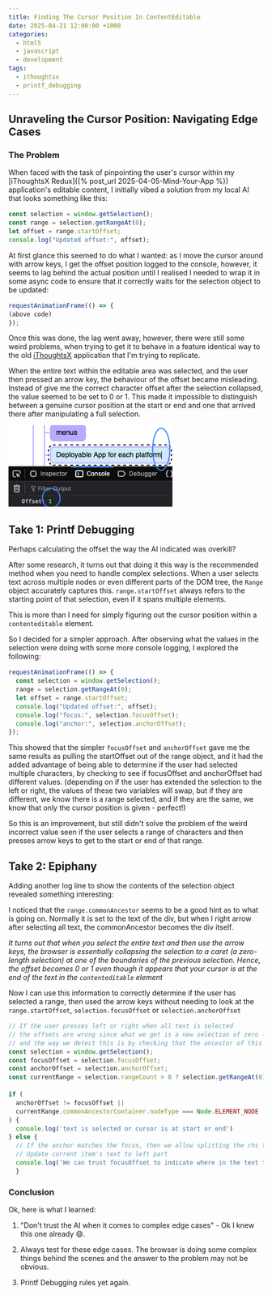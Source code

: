 ```yaml
---
title: Finding The Cursor Position In ContentEditable
date: 2025-04-21 12:00:00 +1000
categories:
  - html5
  - javascript
  - development
tags:
  - ithoughtsx
  - printf_debugging
---
```

## Unraveling the Cursor Position: Navigating Edge Cases

### The Problem

When faced with the task of pinpointing the user's cursor within my [iThoughtsX Redux]({% post_url 2025-04-05-Mind-Your-App %}) application's editable content, I initially vibed a solution from my local AI that looks something like this:

```javascript
const selection = window.getSelection();
const range = selection.getRangeAt(0);
let offset = range.startOffset;
console.log("Updated offset:", offset);
```

At first glance this seemed to do what I wanted: as I move the cursor around with arrow keys, I get the offset position logged to the console, however, it seems to lag behind the actual position until I realised I needed to wrap it in some async code to ensure that it correctly waits for the selection object to be updated:

```javascript
requestAnimationFrame(() => {
(above code)
});
```

Once this was done, the lag went away, however, there were still some weird problems, when trying to get it to behave in a  feature identical way to the old [iThoughtsX](https://ithoughtsx.com) application that I'm trying to replicate.

When the entire text within the editable area was selected, and the user then pressed an arrow key, the behaviour of the offset became misleading. Instead of give me the correct character offset after the selection collapsed, the value seemed to be set to 0 or 1. This made it impossible to distinguish between a genuine cursor position at the start or end and one that arrived there after manipulating a full selection.

![Cursor Position Edge Case](<../assets/pimg/cursor_position_after_selection.png>)

## Take 1: Printf Debugging

Perhaps calculating the offset the way the AI indicated was overkill?

After some research, it turns out that doing it this way is the recommended method when you need to handle complex selections. When a user selects text across multiple nodes or even different parts of the DOM tree, the `Range` object accurately captures this. `range.startOffset` always refers to the starting point of that selection, even if it spans multiple elements.

This is more than I need for simply figuring out the cursor position within a `contenteditable` element.

So I decided for a simpler approach. After observing what the values in the selection were doing with some more console logging, I explored the following:

```javascript
requestAnimationFrame(() => {
  const selection = window.getSelection();
  range = selection.getRangeAt(0);
  let offset = range.startOffset;
  console.log("Updated offset:", offset);
  console.log("focus:", selection.focusOffset);
  console.log("anchor:", selection.anchorOffset);
});
```

This showed that the simpler `focusOffset` and `anchorOffset` gave me the same results as pulling the startOffset out of the range object, and it had the added advantage of being able to determine if the user had selected multiple characters, by checking to see if focusOffset and anchorOffset had different values. (depending on if the user has extended the selection to the left or right, the values of these two variables will swap, but if they are different, we know there is a range selected, and if they are the same, we know that only the cursor position is given - perfect!)

So this is an improvement, but still didn't solve the problem of the weird incorrect value seen if the user selects a range of characters and then presses arrow keys to get to the start or end of that range.

## Take 2: Epiphany

Adding another log line to show the contents of the selection object revealed something interesting:

I noticed that the `range.commonAncestor` seems to be a good hint as to what is going on. Normally it is set to the text of the div, but when I right arrow after selecting all text, the commonAncestor becomes the div itself.

*It turns out that when you select the entire text and then use the arrow keys, the browser is essentially collapsing the selection to a caret (a zero-length selection) at one of the boundaries of the previous selection. Hence, the offset becomes 0 or 1 even though it appears that your cursor is at the end of the text in the `contenteditable` element*

Now I can use this information to correctly determine if the user has selected a range, then used the arrow keys without needing to look at the `range.startOffset`, `selection.focusOffset` or `selection.anchorOffset`

```javascript
// If the user presses left or right when all text is selected
// the offsets are wrong since what we get is a new selection of zero length
// and the way we detect this is by checking that the ancestor of this selection is a div
const selection = window.getSelection();
const focusOffset = selection.focusOffset;
const anchorOffset = selection.anchorOffset;
const currentRange = selection.rangeCount > 0 ? selection.getRangeAt(0) : null;

if (
  anchorOffset != focusOffset ||
  currentRange.commonAncestorContainer.nodeType === Node.ELEMENT_NODE
) {
  console.log('text is selected or cursor is at start or end')
} else {
  // If the anchor matches the focus, then we allow splitting the rhs text into the new node
  // Update current item's text to left part
  console.log('We can trust focusOffset to indicate where in the text the cursor is')
  }
```
### Conclusion

Ok, here is what I learned:

1) "Don't trust the AI when it comes to complex edge cases" - Ok I knew this one already :smile:.

2) Always test for these edge cases. The browser is doing some complex things behind the scenes and the answer to the problem may not be obvious.

3) Printf Debugging rules yet again.
